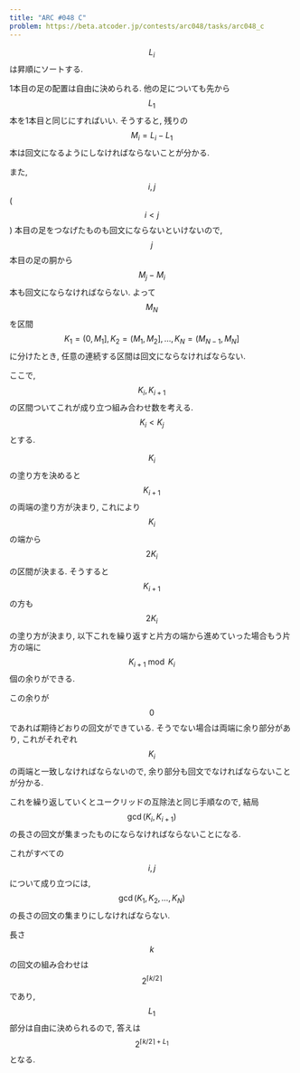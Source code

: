 ```yaml
---
title: "ARC #048 C"
problem: https://beta.atcoder.jp/contests/arc048/tasks/arc048_c
---
```

$$ L_i $$ は昇順にソートする.

1本目の足の配置は自由に決められる. 他の足についても先から $$ L_1 $$ 本を1本目と同じにすればいい. そうすると, 残りの $$ M_i = L_i - L_1 $$ 本は回文になるようにしなければならないことが分かる.

また, $$ i, j $$ ($$ i \lt j $$) 本目の足をつなげたものも回文にならないといけないので, $$ j $$ 本目の足の胴から $$ M_j-M_i $$ 本も回文にならなければならない. よって $$ M_N $$ を区間 $$ K_1 = (0, M_1], K_2 = (M_1, M_2], \dots, K_N = (M_{N-1}, M_N] $$ に分けたとき, 任意の連続する区間は回文にならなければならない.

ここで, $$ K_i, K_{i+1} $$ の区間ついてこれが成り立つ組み合わせ数を考える. $$ K_i \lt K_j $$ とする.

$$ K_i $$ の塗り方を決めると $$ K_{i+1} $$ の両端の塗り方が決まり, これにより $$ K_i $$ の端から $$ 2K_i $$ の区間が決まる. そうすると $$ K_{i+1} $$ の方も $$ 2K_i $$ の塗り方が決まり, 以下これを繰り返すと片方の端から進めていった場合もう片方の端に $$ K_{i+1} \bmod K_i $$ 個の余りができる.

この余りが $$ 0 $$ であれば期待どおりの回文ができている. そうでない場合は両端に余り部分があり, これがそれぞれ $$ K_i $$ の両端と一致しなければならないので, 余り部分も回文でなければならないことが分かる.

これを繰り返していくとユークリッドの互除法と同じ手順なので, 結局 $$ \gcd(K_i, K_{i+1}) $$ の長さの回文が集まったものにならなければならないことになる.

これがすべての $$ i, j $$ について成り立つには, $$ \gcd(K_1, K_2, \dots, K_N) $$ の長さの回文の集まりにしなければならない.

長さ $$ k $$ の回文の組み合わせは $$ 2^{\lceil k/2 \rceil} $$ であり, $$ L_1 $$ 部分は自由に決められるので, 答えは $$ 2^{\lceil k/2 \rceil + L_1} $$ となる.
